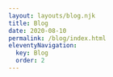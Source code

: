```yaml
---
layout: layouts/blog.njk
title: Blog
date: 2020-08-10
permalink: /blog/index.html
eleventyNavigation:
  key: Blog
  order: 2
---
```

